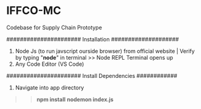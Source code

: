 # IFFCO-MC
Codebase for Supply Chain Prototype

###################### Installation ####################
1. Node Js (to run javscript ourside browser) from official website | Verify by typing "**node**" in terminal >> Node REPL Terminal opens up
2. Any Code Editor (VS Code)

###################### Install Dependencies ############
1. Navigate into app directory 
>> **npm install**
>> **nodemon index.js**
